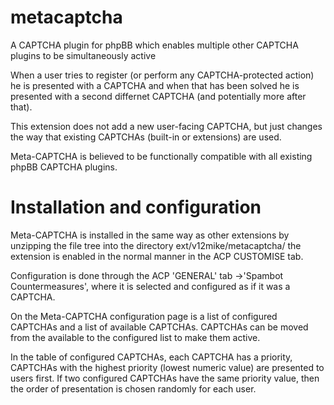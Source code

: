 # metacaptcha
A CAPTCHA plugin for phpBB which enables multiple other CAPTCHA plugins to be simultaneously active

When a user tries to register (or perform any CAPTCHA-protected action) he is presented with a CAPTCHA and when that has been solved he is presented with a second differnet CAPTCHA (and potentially more after that).

This extension does not add a new user-facing CAPTCHA, but just changes the way that existing CAPTCHAs (built-in or extensions) are used.

Meta-CAPTCHA is believed to be functionally compatible with all existing phpBB CAPTCHA plugins.  

# Installation and configuration

Meta-CAPTCHA is installed in the same way as other extensions by unzipping the file tree into the directory ext/v12mike/metacaptcha/ the extension is enabled in the normal manner in the ACP CUSTOMISE tab.

Configuration is done through the ACP 'GENERAL' tab ->'Spambot Countermeasures', where it is selected and configured as if it was a CAPTCHA.

On the Meta-CAPTCHA configuration page is a list of configured CAPTCHAs and a list of available CAPTCHAs.  CAPTCHAs can be moved from the available to the configured list to make them active.

In the table of configured CAPTCHAs, each CAPTCHA has a priority, CAPTCHAs with the highest priority (lowest numeric value) are presented to users first.  If two configured CAPTCHAs have the same priority value, then the order of presentation is chosen randomly for each user.
